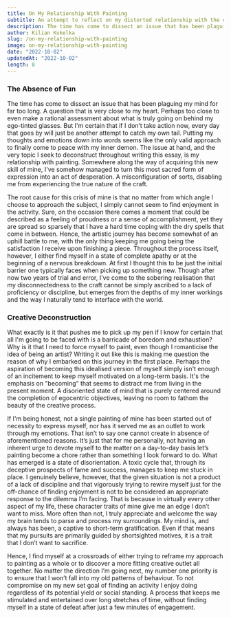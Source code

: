```yaml
---
title: On My Relationship With Painting
subtitle: An attempt to reflect on my distorted relationship with the craft I so deeply admire.
description: The time has come to dissect an issue that has been plaguing my mind for far too long. A question that is very close to my heart. Perhaps too close to even make a rational assessment about what is truly going on behind my ego-tinted glasses. But I'm certain that if I don’t take action now, every day that goes by will just be another attempt to catch my own tail.
author: Kilian Kukelka
slug: /on-my-relationship-with-painting
image: on-my-relationship-with-painting
date: "2022-10-02"
updatedAt: "2022-10-02"
length: 8
---
```


### The Absence of Fun

The time has come to dissect an issue that has been plaguing my mind for far too long. A question that is very close to my heart. Perhaps too close to even make a rational assessment about what is truly going on behind my ego-tinted glasses. But I'm certain that if I don’t take action now, every day that goes by will just be another attempt to catch my own tail. Putting my thoughts and emotions down into words seems like the only valid approach to finally come to peace with my inner demon. The issue at hand, and the very topic I seek to deconstruct throughout writing this essay, is my relationship with painting. Somewhere along the way of acquiring this new skill of mine, I've somehow managed to turn this most sacred form of expression into an act of desperation. A misconfiguration of sorts, disabling me from experiencing the true nature of the craft.

The root cause for this crisis of mine is that no matter from which angle I choose to approach the subject, I simply cannot seem to find enjoyment in the activity. Sure, on the occasion there comes a moment that could be described as a feeling of proudness or a sense of accomplishment, yet they are spread so sparsely that I have a hard time coping with the dry spells that come in between. Hence, the artistic journey has become somewhat of an uphill battle to me, with the only thing keeping me going being the satisfaction I receive upon finishing a piece. Throughout the process itself, however, I either find myself in a state of complete apathy or at the beginning of a nervous breakdown. At first I thought this to be just the initial barrier one typically faces when picking up something new. Though after now two years of trial and error, I've come to the sobering realisation that my disconnectedness to the craft cannot be simply ascribed to a lack of proficiency or discipline, but emerges from the depths of my inner workings and the way I naturally tend to interface with the world.

### Creative Deconstruction

What exactly is it that pushes me to pick up my pen if I know for certain that all I'm going to be faced with is a barricade of boredom and exhaustion? Why is it that I need to force myself to paint, even though I romanticise the idea of being an artist? Writing it out like this is making me question the reason of why I embarked on this journey in the first place. Perhaps the aspiration of becoming this idealised version of myself simply isn't enough of an incitement to keep myself motivated on a long-term basis. It's the emphasis on "becoming" that seems to distract me from living in the present moment. A disoriented state of mind that is purely centered around the completion of egocentric objectives, leaving no room to fathom the beauty of the creative process.

If I'm being honest, not a single painting of mine has been started out of necessity to express myself, nor has it served me as an outlet to work through my emotions. That isn’t to say one cannot create in absence of aforementioned reasons. It’s just that for me personally, not having an inherent urge to devote myself to the matter on a day-to-day basis let’s painting become a chore rather than something I look forward to do. What has emerged is a state of disorientation. A toxic cycle that, through its deceptive prospects of fame and success, manages to keep me stuck in place. I genuinely believe, however, that the given situation is not a product of a lack of discipline and that vigorously trying to rewire myself just for the off-chance of finding enjoyment is not to be considered an appropriate response to the dilemma I’m facing. That is because in virtually every other aspect of my life, these character traits of mine give me an edge I don’t want to miss. More often than not, I truly appreciate and welcome the way my brain tends to parse and process my surroundings. My mind is, and always has been, a captive to short-term gratification. Even if that means that my pursuits are primarily guided by shortsighted motives, it is a trait that I don’t want to sacrifice.

Hence, I find myself at a crossroads of either trying to reframe my approach to painting as a whole or to discover a more fitting creative outlet all together. No matter the direction I’m going next, my number one priority is to ensure that I won’t fall into my old patterns of behaviour. To not compromise on my new set goal of finding an activity I enjoy doing regardless of its potential yield or social standing. A process that keeps me stimulated and entertained over long stretches of time, without finding myself in a state of defeat after just a few minutes of engagement.
